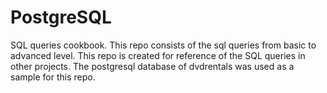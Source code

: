 # PostgreSQL
SQL queries cookbook.
This repo consists of the sql queries from basic to advanced level. This repo is created for reference of the SQL queries in other projects.
The postgresql database of dvdrentals was used as a sample for this repo.
